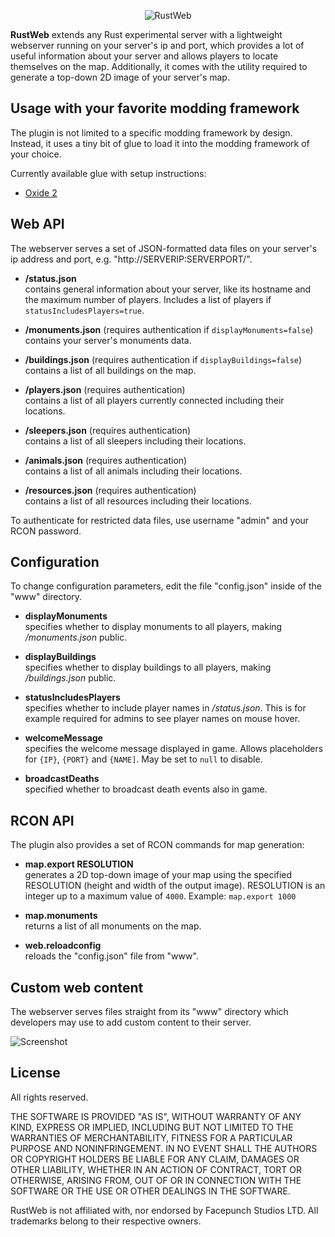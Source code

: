 <p align="center">
	<img src="https://raw.github.com/dcodeIO/RustWeb/master/rustweb.png" alt="RustWeb" />
</p>

**RustWeb** extends any Rust experimental server with a lightweight webserver running on your server's ip and port, which provides a lot of useful information about your server and allows players to locate themselves on the map. Additionally, it comes with the utility required to generate a top-down 2D image of your server's map.

Usage with your favorite modding framework
------------------------------------------
The plugin is not limited to a specific modding framework by design. Instead, it uses a tiny bit of glue to load it into the modding framework of your choice.

Currently available glue with setup instructions:

* [Oxide 2](Oxide.Ext.RustWeb)

Web API
-------
The webserver serves a set of JSON-formatted data files on your server's ip address and port, e.g. "http://SERVERIP:SERVERPORT/".

* **/status.json**  
  contains general information about your server, like its hostname and the maximum number of players. Includes a list of players if `statusIncludesPlayers=true`.

* **/monuments.json** (requires authentication if `displayMonuments=false`)  
  contains your server's monuments data.

* **/buildings.json** (requires authentication if `displayBuildings=false`)  
  contains a list of all buildings on the map.

* **/players.json** (requires authentication)  
  contains a list of all players currently connected including their locations.

* **/sleepers.json** (requires authentication)  
  contains a list of all sleepers including their locations.

* **/animals.json** (requires authentication)  
  contains a list of all animals including their locations.

* **/resources.json** (requires authentication)  
  contains a list of all resources including their locations.

To authenticate for restricted data files, use username "admin" and your RCON password.

Configuration
-------------
To change configuration parameters, edit the file "config.json" inside of the "www" directory.

* **displayMonuments**  
  specifies whether to display monuments to all players, making */monuments.json* public.

* **displayBuildings**  
  specifies whether to display buildings to all players, making */buildings.json* public.

* **statusIncludesPlayers**  
  specifies whether to include player names in */status.json*. This is for example required for admins to see player names on mouse hover.

* **welcomeMessage**  
  specifies the welcome message displayed in game. Allows placeholders for `{IP}`, `{PORT}` and `{NAME]`. May be set to `null` to disable.

* **broadcastDeaths**  
  specified whether to broadcast death events also in game.

RCON API
--------
The plugin also provides a set of RCON commands for map generation:

* **map.export RESOLUTION**  
  generates a 2D top-down image of your map using the specified RESOLUTION (height and width of the output image). RESOLUTION is an integer up to a maximum value of `4000`. Example: `map.export 1000`

* **map.monuments**  
  returns a list of all monuments on the map.

* **web.reloadconfig**  
  reloads the "config.json" file from "www".

Custom web content
------------------
The webserver serves files straight from its "www" directory which developers may use to add custom content to their server.

![Screenshot](https://raw.github.com/dcodeIO/RustWeb/master/screenshot.jpg)

License
-------
All rights reserved.

THE SOFTWARE IS PROVIDED "AS IS", WITHOUT WARRANTY OF ANY KIND, EXPRESS OR IMPLIED, INCLUDING BUT NOT LIMITED TO THE WARRANTIES OF MERCHANTABILITY, FITNESS FOR A PARTICULAR PURPOSE AND NONINFRINGEMENT. IN NO EVENT SHALL THE AUTHORS OR COPYRIGHT HOLDERS BE LIABLE FOR ANY CLAIM, DAMAGES OR OTHER LIABILITY, WHETHER IN AN ACTION OF CONTRACT, TORT OR OTHERWISE, ARISING FROM, OUT OF OR IN CONNECTION WITH THE SOFTWARE OR THE USE OR OTHER DEALINGS IN THE SOFTWARE.

RustWeb is not affiliated with, nor endorsed by Facepunch Studios LTD. All trademarks belong to their respective owners.
